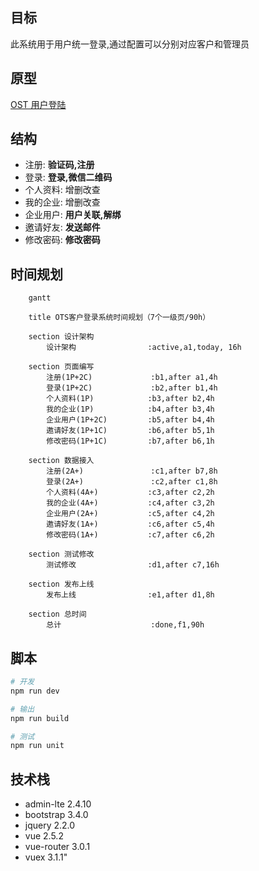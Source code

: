 ## 目标

此系统用于用户统一登录,通过配置可以分别对应客户和管理员

## 原型
[OST 用户登陆](http://ots.rd.800abk.com/ots-biz/start.html#c=1&g=1&p=index)

## 结构
> 
- 注册: **验证码,注册**
- 登录: **登录,微信二维码**
- 个人资料: 增删改查
- 我的企业: 增删改查
- 企业用户: **用户关联,解绑**
- 邀请好友: **发送邮件**
- 修改密码: **修改密码**
    
## 时间规划
```mermaid
    gantt

    title OTS客户登录系统时间规划（7个一级页/90h）

    section 设计架构
        设计架构                :active,a1,today, 16h

    section 页面编写
        注册(1P+2C)             :b1,after a1,4h
        登录(1P+2C)             :b2,after b1,4h
        个人资料(1P)            :b3,after b2,4h
        我的企业(1P)            :b4,after b3,4h
        企业用户(1P+2C)         :b5,after b4,4h
        邀请好友(1P+1C)         :b6,after b5,1h
        修改密码(1P+1C)         :b7,after b6,1h

    section 数据接入
        注册(2A+)               :c1,after b7,8h
        登录(2A+)               :c2,after c1,8h
        个人资料(4A+)           :c3,after c2,2h
        我的企业(4A+)           :c4,after c3,2h
        企业用户(2A+)           :c5,after c4,2h
        邀请好友(1A+)           :c6,after c5,4h
        修改密码(1A+)           :c7,after c6,2h

    section 测试修改
        测试修改                :d1,after c7,16h

    section 发布上线
        发布上线                :e1,after d1,8h

    section 总时间
        总计                    :done,f1,90h
```

## 脚本
``` bash
# 开发
npm run dev

# 输出
npm run build

# 测试
npm run unit
```

## 技术栈
* admin-lte 2.4.10
* bootstrap 3.4.0
* jquery 2.2.0
* vue 2.5.2
* vue-router 3.0.1
* vuex 3.1.1"
